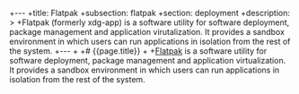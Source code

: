 +---
+title: Flatpak
+subsection: flatpak
+section: deployment
+description: >
+Flatpak (formerly xdg-app) is a software utility for software deployment, package management and application virutalization. It provides a sandbox environment in which users can run applications in isolation from the rest of the system.
+---
+
+# {{page.title}}
+
+[Flatpak](https://flatpak.org/) is a software utility for software deployment, package management and application virtualization. It provides a sandbox environment in which users can run applications in isolation from the rest of the system.
